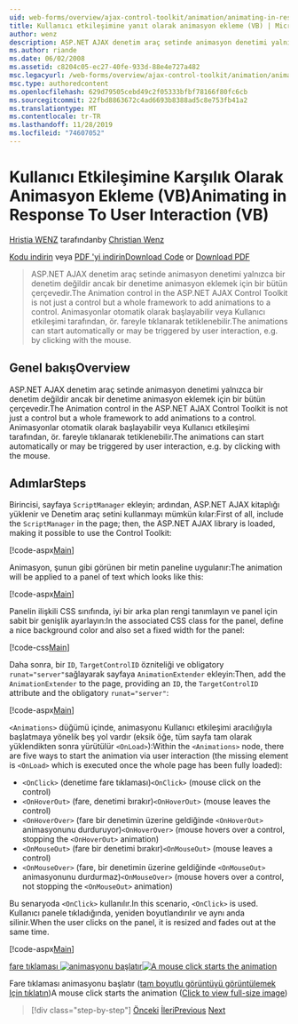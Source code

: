 ```yaml
---
uid: web-forms/overview/ajax-control-toolkit/animation/animating-in-response-to-user-interaction-vb
title: Kullanıcı etkileşimine yanıt olarak animasyon ekleme (VB) | Microsoft Docs
author: wenz
description: ASP.NET AJAX denetim araç setinde animasyon denetimi yalnızca bir denetim değildir ancak bir denetime animasyon eklemek için bir bütün çerçevedir. Animasyonlar yıldız alabilir...
ms.author: riande
ms.date: 06/02/2008
ms.assetid: c8204c05-ec27-40fe-933d-88e4e727a482
msc.legacyurl: /web-forms/overview/ajax-control-toolkit/animation/animating-in-response-to-user-interaction-vb
msc.type: authoredcontent
ms.openlocfilehash: 629d79505cebd49c2f05333bfbf78166f80fc6cb
ms.sourcegitcommit: 22fbd8863672c4ad6693b8388ad5c8e753fb41a2
ms.translationtype: MT
ms.contentlocale: tr-TR
ms.lasthandoff: 11/28/2019
ms.locfileid: "74607052"
---
```

# <a name="animating-in-response-to-user-interaction-vb"></a><span data-ttu-id="0a71b-104">Kullanıcı Etkileşimine Karşılık Olarak Animasyon Ekleme (VB)</span><span class="sxs-lookup"><span data-stu-id="0a71b-104">Animating in Response To User Interaction (VB)</span></span>

<span data-ttu-id="0a71b-105">[Hristia WENZ](https://github.com/wenz) tarafından</span><span class="sxs-lookup"><span data-stu-id="0a71b-105">by [Christian Wenz](https://github.com/wenz)</span></span>

<span data-ttu-id="0a71b-106">[Kodu indirin](https://download.microsoft.com/download/f/9/a/f9a26acd-8df4-4484-8a18-199e4598f411/Animation6.vb.zip) veya [PDF 'yi indirin](https://download.microsoft.com/download/6/7/1/6718d452-ff89-4d3f-a90e-c74ec2d636a3/animation6VB.pdf)</span><span class="sxs-lookup"><span data-stu-id="0a71b-106">[Download Code](https://download.microsoft.com/download/f/9/a/f9a26acd-8df4-4484-8a18-199e4598f411/Animation6.vb.zip) or [Download PDF](https://download.microsoft.com/download/6/7/1/6718d452-ff89-4d3f-a90e-c74ec2d636a3/animation6VB.pdf)</span></span>

> <span data-ttu-id="0a71b-107">ASP.NET AJAX denetim araç setinde animasyon denetimi yalnızca bir denetim değildir ancak bir denetime animasyon eklemek için bir bütün çerçevedir.</span><span class="sxs-lookup"><span data-stu-id="0a71b-107">The Animation control in the ASP.NET AJAX Control Toolkit is not just a control but a whole framework to add animations to a control.</span></span> <span data-ttu-id="0a71b-108">Animasyonlar otomatik olarak başlayabilir veya Kullanıcı etkileşimi tarafından, ör. fareyle tıklanarak tetiklenebilir.</span><span class="sxs-lookup"><span data-stu-id="0a71b-108">The animations can start automatically or may be triggered by user interaction, e.g. by clicking with the mouse.</span></span>

## <a name="overview"></a><span data-ttu-id="0a71b-109">Genel bakış</span><span class="sxs-lookup"><span data-stu-id="0a71b-109">Overview</span></span>

<span data-ttu-id="0a71b-110">ASP.NET AJAX denetim araç setinde animasyon denetimi yalnızca bir denetim değildir ancak bir denetime animasyon eklemek için bir bütün çerçevedir.</span><span class="sxs-lookup"><span data-stu-id="0a71b-110">The Animation control in the ASP.NET AJAX Control Toolkit is not just a control but a whole framework to add animations to a control.</span></span> <span data-ttu-id="0a71b-111">Animasyonlar otomatik olarak başlayabilir veya Kullanıcı etkileşimi tarafından, ör. fareyle tıklanarak tetiklenebilir.</span><span class="sxs-lookup"><span data-stu-id="0a71b-111">The animations can start automatically or may be triggered by user interaction, e.g. by clicking with the mouse.</span></span>

## <a name="steps"></a><span data-ttu-id="0a71b-112">Adımlar</span><span class="sxs-lookup"><span data-stu-id="0a71b-112">Steps</span></span>

<span data-ttu-id="0a71b-113">Birincisi, sayfaya `ScriptManager` ekleyin; ardından, ASP.NET AJAX kitaplığı yüklenir ve Denetim araç setini kullanmayı mümkün kılar:</span><span class="sxs-lookup"><span data-stu-id="0a71b-113">First of all, include the `ScriptManager` in the page; then, the ASP.NET AJAX library is loaded, making it possible to use the Control Toolkit:</span></span>

[!code-aspx[Main](animating-in-response-to-user-interaction-vb/samples/sample1.aspx)]

<span data-ttu-id="0a71b-114">Animasyon, şunun gibi görünen bir metin paneline uygulanır:</span><span class="sxs-lookup"><span data-stu-id="0a71b-114">The animation will be applied to a panel of text which looks like this:</span></span>

[!code-aspx[Main](animating-in-response-to-user-interaction-vb/samples/sample2.aspx)]

<span data-ttu-id="0a71b-115">Panelin ilişkili CSS sınıfında, iyi bir arka plan rengi tanımlayın ve panel için sabit bir genişlik ayarlayın:</span><span class="sxs-lookup"><span data-stu-id="0a71b-115">In the associated CSS class for the panel, define a nice background color and also set a fixed width for the panel:</span></span>

[!code-css[Main](animating-in-response-to-user-interaction-vb/samples/sample3.css)]

<span data-ttu-id="0a71b-116">Daha sonra, bir `ID`, `TargetControlID` özniteliği ve obligatory `runat="server"`sağlayarak sayfaya `AnimationExtender` ekleyin:</span><span class="sxs-lookup"><span data-stu-id="0a71b-116">Then, add the `AnimationExtender` to the page, providing an `ID`, the `TargetControlID` attribute and the obligatory `runat="server"`:</span></span>

[!code-aspx[Main](animating-in-response-to-user-interaction-vb/samples/sample4.aspx)]

<span data-ttu-id="0a71b-117">`<Animations>` düğümü içinde, animasyonu Kullanıcı etkileşimi aracılığıyla başlatmaya yönelik beş yol vardır (eksik öğe, tüm sayfa tam olarak yüklendikten sonra yürütülür `<OnLoad>`):</span><span class="sxs-lookup"><span data-stu-id="0a71b-117">Within the `<Animations>` node, there are five ways to start the animation via user interaction (the missing element is `<OnLoad>` which is executed once the whole page has been fully loaded):</span></span>

- <span data-ttu-id="0a71b-118">`<OnClick>` (denetime fare tıklaması)</span><span class="sxs-lookup"><span data-stu-id="0a71b-118">`<OnClick>` (mouse click on the control)</span></span>
- <span data-ttu-id="0a71b-119">`<OnHoverOut>` (fare, denetimi bırakır)</span><span class="sxs-lookup"><span data-stu-id="0a71b-119">`<OnHoverOut>` (mouse leaves the control)</span></span>
- <span data-ttu-id="0a71b-120">`<OnHoverOver>` (fare bir denetimin üzerine geldiğinde `<OnHoverOut>` animasyonunu durduruyor)</span><span class="sxs-lookup"><span data-stu-id="0a71b-120">`<OnHoverOver>` (mouse hovers over a control, stopping the `<OnHoverOut>` animation)</span></span>
- <span data-ttu-id="0a71b-121">`<OnMouseOut>` (fare bir denetimi bırakır)</span><span class="sxs-lookup"><span data-stu-id="0a71b-121">`<OnMouseOut>` (mouse leaves a control)</span></span>
- <span data-ttu-id="0a71b-122">`<OnMouseOver>` (fare, bir denetimin üzerine geldiğinde `<OnMouseOut>` animasyonunu durdurmaz)</span><span class="sxs-lookup"><span data-stu-id="0a71b-122">`<OnMouseOver>` (mouse hovers over a control, not stopping the `<OnMouseOut>` animation)</span></span>

<span data-ttu-id="0a71b-123">Bu senaryoda `<OnClick>` kullanılır.</span><span class="sxs-lookup"><span data-stu-id="0a71b-123">In this scenario, `<OnClick>` is used.</span></span> <span data-ttu-id="0a71b-124">Kullanıcı panele tıkladığında, yeniden boyutlandırılır ve aynı anda silinir.</span><span class="sxs-lookup"><span data-stu-id="0a71b-124">When the user clicks on the panel, it is resized and fades out at the same time.</span></span>

[!code-aspx[Main](animating-in-response-to-user-interaction-vb/samples/sample5.aspx)]

<span data-ttu-id="0a71b-125">[fare tıklaması ![animasyonu başlatır](animating-in-response-to-user-interaction-vb/_static/image2.png)](animating-in-response-to-user-interaction-vb/_static/image1.png)</span><span class="sxs-lookup"><span data-stu-id="0a71b-125">[![A mouse click starts the animation](animating-in-response-to-user-interaction-vb/_static/image2.png)](animating-in-response-to-user-interaction-vb/_static/image1.png)</span></span>

<span data-ttu-id="0a71b-126">Fare tıklaması animasyonu başlatır ([tam boyutlu görüntüyü görüntülemek Için tıklatın](animating-in-response-to-user-interaction-vb/_static/image3.png))</span><span class="sxs-lookup"><span data-stu-id="0a71b-126">A mouse click starts the animation ([Click to view full-size image](animating-in-response-to-user-interaction-vb/_static/image3.png))</span></span>

> [!div class="step-by-step"]
> <span data-ttu-id="0a71b-127">[Önceki](picking-one-animation-out-of-a-list-vb.md)
> [İleri](disabling-actions-during-animation-vb.md)</span><span class="sxs-lookup"><span data-stu-id="0a71b-127">[Previous](picking-one-animation-out-of-a-list-vb.md)
[Next](disabling-actions-during-animation-vb.md)</span></span>
